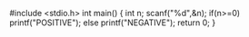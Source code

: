 #include <stdio.h>
int main()
{
    int n;
    scanf("%d",&n);
    if(n>=0)
     printf("POSITIVE");
    else
      printf("NEGATIVE");
    return 0;
}
